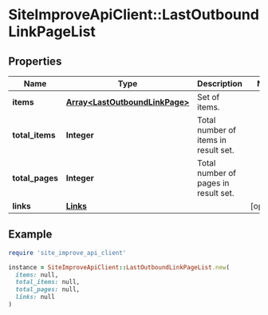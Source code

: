 # SiteImproveApiClient::LastOutboundLinkPageList

## Properties

| Name | Type | Description | Notes |
| ---- | ---- | ----------- | ----- |
| **items** | [**Array&lt;LastOutboundLinkPage&gt;**](LastOutboundLinkPage.md) | Set of items. |  |
| **total_items** | **Integer** | Total number of items in result set. |  |
| **total_pages** | **Integer** | Total number of pages in result set. |  |
| **links** | [**Links**](Links.md) |  | [optional] |

## Example

```ruby
require 'site_improve_api_client'

instance = SiteImproveApiClient::LastOutboundLinkPageList.new(
  items: null,
  total_items: null,
  total_pages: null,
  links: null
)
```

